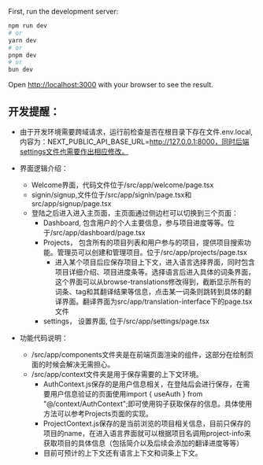
First, run the development server:

```bash
npm run dev
# or
yarn dev
# or
pnpm dev
# or
bun dev
```

Open [http://localhost:3000](http://localhost:3000) with your browser to see the result.

## 开发提醒：
- 由于开发环境需要跨域请求，运行前检查是否在根目录下存在文件.env.local, 内容为：NEXT_PUBLIC_API_BASE_URL=http://127.0.0.1:8000，同时后端settings文件也需要作出相应修改。

-  界面逻辑介绍：
   -  Welcome界面，代码文件位于/src/app/welcome/page.tsx
   -  signin/signup,文件位于/src/app/signin/page.tsx和src/app/signup/page.tsx
   -  登陆之后进入进入主页面，主页面通过侧边栏可以切换到三个页面：
      -  Dashboard, 包含用户的个人主要信息，参与项目进度等等。位于/src/app/dashboard/page.tsx
      -  Projects， 包含所有的项目列表和用户参与的项目，提供项目搜索功能。管理员可以创建和管理项目。位于/src/app/projects/page.tsx
         -  进入某个项目后应保存项目上下文，进入语言选择界面，同时包含项目详细介绍、项目进度条等。选择语言后进入具体的词条界面，这个界面可以从browse-translations修改得到，截断显示所有的词条、tag和其翻译结果等信息，点击某一词条则跳转到具体的翻译界面。翻译界面为src/app/translation-interface下的page.tsx文件
      -  settings， 设置界面, 位于/src/app/settings/page.tsx


- 功能代码说明：
  - /src/app/components文件夹是在前端页面渲染的组件，这部分在绘制页面的时候会解决无需担心。
  - /src/app/context文件夹是用于保存需要的上下文环境。
    - AuthContext.js保存的是用户信息相关，在登陆后会进行保存，在需要用户信息验证的页面使用import { useAuth } from "@/context/AuthContext";即可使用钩子获取保存的信息。具体使用方法可以参考Projects页面的实现。
    - ProjectContext.js保存的是当前浏览的项目相关信息，目前只保存的项目的name，在进入语言界面就可以根据项目名调用project-info来获取项目的具体信息（包括简介以及后续会添加的翻译进度等等）
    - 目前可预计的上下文还有语言上下文和词条上下文。


